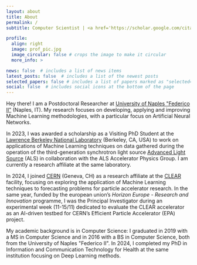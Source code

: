 ```yaml
---
layout: about
title: About
permalink: /
subtitle: Computer Scientist | <a href='https://scholar.google.com/citations?user=I3u01esAAAAJ&hl=it'>ML Researcher</a>

profile:
  align: right
  image: prof_pic.jpg
  image_circular: false # crops the image to make it circular
  more_info: >

news: false  # includes a list of news items
latest_posts: false  # includes a list of the newest posts
selected_papers: false # includes a list of papers marked as "selected={true}"
social: false  # includes social icons at the bottom of the page
---
```


Hey there! 
I am a Postdoctoral Researcher at <a href='https://www.unina.it/'>University of Naples "Federico II"</a> (Naples, IT). My research focuses on developing, applying and improving Machine Learning methodologies, with a particular focus on Artificial Neural Networks.

In 2023, I was awarded a scholarship as a Visiting PhD Student at the <a href='https://www.lbl.gov/'>Lawrence Berkeley National Laboratory</a> (Berkeley, CA, USA) to work on applications of Machine Learning techniques on data gathered during the operation of the third-generation synchrotron light source <a href='https://als.lbl.gov/'>Advanced Light Source</a> (ALS) in collaboration with the ALS Accelerator Physics Group. I am currently a research affiliate at the same laboratory.

In 2024, I joined <a href='https://home.cern/'>CERN</a> (Geneva, CH) as a research affiliate at the <a href='https://home.cern/science/accelerators/clear'>CLEAR</a> facility, focusing on exploring the application of Machine Learning techniques to forecasting problems for particle accelerator research. In the same year, funded by the european union’s <i>Horizon Europe - Research and Innovation</i> programme, I was the Principal Investigator during an experimental week (11-15/11) dedicated to evaluate the CLEAR accelerator as an AI-driven testbed for CERN’s Efficient Particle Accelerator (EPA) project.

My academic background is in Computer Science: I graduated in 2019 with a MS in Computer Science and in 2016 with a BS in Computer Science, both from the University of Naples "Federico II". In 2024, I completed my PhD in Information and Communication Technology for Health at the same institution focusing on Deep Learning methods.